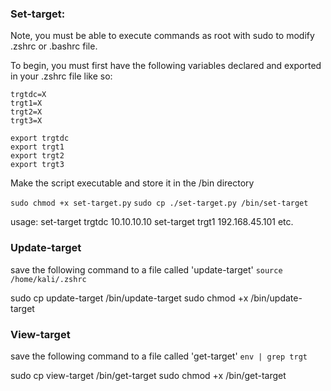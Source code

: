 ### Set-target:
Note, you must be able to execute commands as root with sudo to modify .zshrc or .bashrc file.

To begin, you must first have the following variables declared and exported in your .zshrc file like so:

```
trgtdc=X
trgt1=X
trgt2=X
trgt3=X

export trgtdc
export trgt1
export trgt2
export trgt3
```

Make the script executable and store it in the /bin directory

`sudo chmod +x set-target.py`
`sudo cp ./set-target.py /bin/set-target`

usage: 
set-target trgtdc 10.10.10.10
set-target trgt1 192.168.45.101
etc.


### Update-target
save the following command to a file called 'update-target'
`source /home/kali/.zshrc`

sudo cp update-target /bin/update-target
sudo chmod +x /bin/update-target


### View-target
save the following command to a file called 'get-target'
`env | grep trgt`

sudo cp view-target /bin/get-target
sudo chmod +x /bin/get-target


